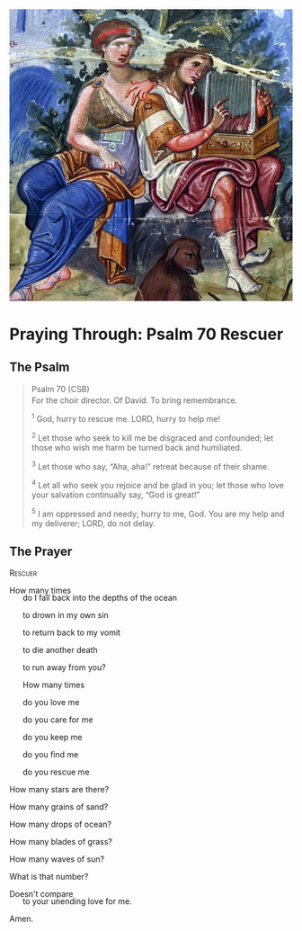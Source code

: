 <img class="intro-right" src="../images/art-paris-psalter.jpg">

<style>
  li {list-style-type: none;}
  p + ul {
    margin-top: -18px;
}
</style>

# Praying Through: Psalm 70 Rescuer

## The Psalm

>Psalm 70 (CSB)  
><sup></sup> For the choir director. Of David. To bring remembrance. 
>
><sup>1</sup> God, hurry to rescue me. LORD, hurry to help me! 
>
><sup>2</sup> Let those who seek to kill me be disgraced and confounded; let those who wish me harm be turned back and humiliated. 
>
><sup>3</sup> Let those who say, “Aha, aha!” retreat because of their shame. 
>
><sup>4</sup> Let all who seek you rejoice and be glad in you; let those who love your salvation continually say, “God is great!” 
>
><sup>5</sup> I am oppressed and needy; hurry to me, God. You are my help and my deliverer; LORD, do not delay.

## The Prayer

<div style="font-variant: small-caps;">
Rescuer
</div>

How many times
* do I fall back into the depths of the ocean
* to drown in my own sin
* to return back to my vomit
* to die another death
* to run away from you?

* How many times
*  do you love me
*  do you care for me
*  do you keep me
*  do you find me
*  do you rescue me

How many stars are there?

How many grains of sand?

How many drops of ocean?

How many blades of grass?

How many waves of sun?

What is that number?

Doesn't compare
* to your unending love for me.

Amen.
